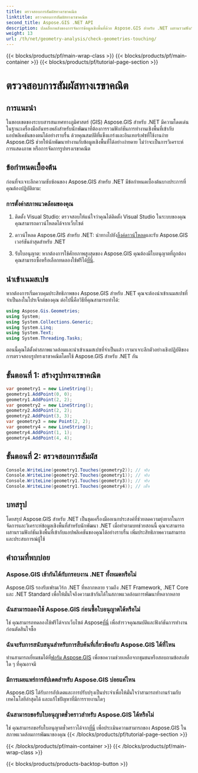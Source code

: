 ```yaml
---
title: ตรวจสอบการสัมผัสทางเรขาคณิต
linktitle: ตรวจสอบการสัมผัสทางเรขาคณิต
second_title: Aspose.GIS .NET API
description: ปลดล็อกพลังของการจัดการข้อมูลเชิงพื้นที่ด้วย Aspose.GIS สำหรับ .NET ผสานรวมฟังก์ชันการทำงานเชิงพื้นที่เข้ากับแอปพลิเคชันของคุณได้อย่างราบรื่นด้วยชุดเครื่องมืออเนกประสงค์นี้
weight: 13
url: /th/net/geometry-analysis/check-geometries-touching/
---
```


{{< blocks/products/pf/main-wrap-class >}}
{{< blocks/products/pf/main-container >}}
{{< blocks/products/pf/tutorial-page-section >}}

# ตรวจสอบการสัมผัสทางเรขาคณิต

## การแนะนำ
ในขอบเขตของระบบสารสนเทศทางภูมิศาสตร์ (GIS) Aspose.GIS สำหรับ .NET มีความโดดเด่นในฐานะเครื่องมืออันทรงพลังสำหรับนักพัฒนาที่ต้องการรวมฟังก์ชันการทำงานเชิงพื้นที่เข้ากับแอปพลิเคชันของตนได้อย่างราบรื่น ด้วยคุณสมบัติที่แข็งแกร่งและอินเทอร์เฟซที่ใช้งานง่าย Aspose.GIS ช่วยให้นักพัฒนาทำงานกับข้อมูลเชิงพื้นที่ได้อย่างง่ายดาย ไม่ว่าจะเป็นการวิเคราะห์ การแสดงภาพ หรือการจัดการรูปทรงเรขาคณิต
## ข้อกำหนดเบื้องต้น
ก่อนที่จะเจาะลึกความซับซ้อนของ Aspose.GIS สำหรับ .NET มีข้อกำหนดเบื้องต้นบางประการที่คุณต้องปฏิบัติตาม:
### การตั้งค่าสภาพแวดล้อมของคุณ
1. ติดตั้ง Visual Studio: ตรวจสอบให้แน่ใจว่าคุณได้ติดตั้ง Visual Studio ในระบบของคุณ คุณสามารถดาวน์โหลดได้จากเว็บไซต์
   
2.  ดาวน์โหลด Aspose.GIS สำหรับ .NET: นำทางไปยัง[ลิ้งค์ดาวน์โหลด](https://releases.aspose.com/gis/net/)และรับ Aspose.GIS เวอร์ชันล่าสุดสำหรับ .NET
3.  รับใบอนุญาต: หากต้องการใช้ศักยภาพสูงสุดของ Aspose.GIS คุณต้องมีใบอนุญาตที่ถูกต้อง คุณสามารถซื้อหรือเลือกทดลองใช้ฟรีได้[ที่นี่](https://releases.aspose.com/).

## นำเข้าเนมสเปซ
หากต้องการเริ่มควบคุมประสิทธิภาพของ Aspose.GIS สำหรับ .NET คุณจะต้องนำเข้าเนมสเปซที่จำเป็นลงในโปรเจ็กต์ของคุณ ต่อไปนี้คือวิธีที่คุณสามารถทำได้:

```csharp
using Aspose.Gis.Geometries;
using System;
using System.Collections.Generic;
using System.Linq;
using System.Text;
using System.Threading.Tasks;
```

ตอนนี้คุณได้ตั้งค่าสภาพแวดล้อมและนำเข้าเนมสเปซที่จำเป็นแล้ว เรามาเจาะลึกตัวอย่างเชิงปฏิบัติของการตรวจสอบรูปทรงเรขาคณิตโดยใช้ Aspose.GIS สำหรับ .NET กัน
## ขั้นตอนที่ 1: สร้างรูปทรงเรขาคณิต
```csharp
var geometry1 = new LineString();
geometry1.AddPoint(0, 0);
geometry1.AddPoint(2, 2);
var geometry2 = new LineString();
geometry2.AddPoint(2, 2);
geometry2.AddPoint(3, 3);
var geometry3 = new Point(2, 2);
var geometry4 = new LineString();
geometry4.AddPoint(1, 1);
geometry4.AddPoint(4, 4);
```
## ขั้นตอนที่ 2: ตรวจสอบการสัมผัส
```csharp
Console.WriteLine(geometry1.Touches(geometry2)); // จริง
Console.WriteLine(geometry2.Touches(geometry1)); // จริง
Console.WriteLine(geometry1.Touches(geometry3)); // จริง
Console.WriteLine(geometry1.Touches(geometry4)); // เท็จ
```

## บทสรุป
โดยสรุป Aspose.GIS สำหรับ .NET เป็นชุดเครื่องมืออเนกประสงค์ที่ช่วยลดความยุ่งยากในการจัดการและวิเคราะห์ข้อมูลเชิงพื้นที่สำหรับนักพัฒนา .NET เมื่อทำตามบทช่วยสอนนี้ คุณจะสามารถผสานรวมฟังก์ชันเชิงพื้นที่เข้ากับแอปพลิเคชันของคุณได้อย่างราบรื่น เพิ่มประสิทธิภาพความสามารถและประสบการณ์ผู้ใช้
## คำถามที่พบบ่อย
### Aspose.GIS เข้ากันได้กับกรอบงาน .NET ทั้งหมดหรือไม่
Aspose.GIS รองรับเฟรมเวิร์ก .NET ที่หลากหลาย รวมถึง .NET Framework, .NET Core และ .NET Standard เพื่อให้มั่นใจถึงความเข้ากันได้ในสภาพแวดล้อมการพัฒนาที่หลากหลาย
### ฉันสามารถลองใช้ Aspose.GIS ก่อนซื้อใบอนุญาตได้หรือไม่
 ใช่ คุณสามารถทดลองใช้ฟรีได้จากเว็บไซต์ Aspose[ที่นี่](https://purchase.aspose.com/temporary-license/) เพื่อสำรวจคุณสมบัติและฟังก์ชันการทำงานก่อนตัดสินใจซื้อ
### ฉันจะรับการสนับสนุนสำหรับการสืบค้นที่เกี่ยวข้องกับ Aspose.GIS ได้ที่ไหน
 ท่านสามารถเยี่ยมชมได้ที่[ฟอรัม Aspose.GIS](https://forum.aspose.com/c/gis/33) เพื่อขอความช่วยเหลือจากชุมชนหรือสอบถามข้อสงสัยใด ๆ ที่คุณอาจมี
### มีการเผยแพร่การอัปเดตสำหรับ Aspose.GIS บ่อยแค่ไหน
Aspose.GIS ได้รับการอัปเดตและการปรับปรุงเป็นประจำเพื่อให้มั่นใจว่าสามารถทำงานร่วมกับเทคโนโลยีล่าสุดได้ และแก้ไขปัญหาที่มีการรายงานใดๆ
### ฉันสามารถขอรับใบอนุญาตชั่วคราวสำหรับ Aspose.GIS ได้หรือไม่
 ใช่ คุณสามารถขอรับใบอนุญาตชั่วคราวได้จาก[ที่นี่](https://purchase.aspose.com/temporary-license/) เพื่อประเมินความสามารถของ Aspose.GIS ในสภาพแวดล้อมการพัฒนาของคุณ
{{< /blocks/products/pf/tutorial-page-section >}}

{{< /blocks/products/pf/main-container >}}
{{< /blocks/products/pf/main-wrap-class >}}

{{< blocks/products/products-backtop-button >}}
